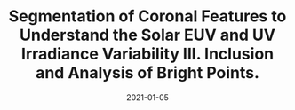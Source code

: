---
title: "Segmentation of Coronal Features to Understand the Solar EUV and UV Irradiance Variability III. Inclusion and Analysis of Bright Points."
collection: publications
permalink: /publications/2021-zwaard
date: 2021-01-05
venue: 'Solar Physics'
link: 'https://doi.org/10.1007/s11207-021-01863-9'
citation: 'R.van der Zwaard, M. Bergmann, J. Zender, R. Kariyappa, <b>G. Giono</b> and L. Damé, “Segmentation of Coronal Features to Understand the Solar EUV and UV Irradiance Variability III. Inclusion and Analysis of Bright Points.”, <i>Solar Physics</i>, Volume 296, Issue 138, (2021), doi:10.1007/s11207-021-01863-9'
---